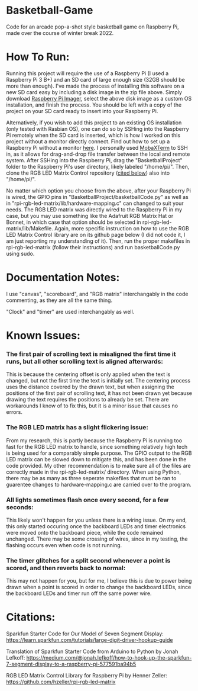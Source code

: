 # Basketball-Game
Code for an arcade pop-a-shot style basketball game on Raspberry Pi, made over the course of winter break 2022.

# How To Run:
Running this project will require the use of a Raspberry Pi (I used a Raspberry Pi 3 B+) and an SD card of large enough size (32GB should be more than enough). I've made the process of installing this software on a new SD card easy by including a disk image in the zip file above. Simply download [Raspberry Pi Imager](https://www.raspberrypi.com/software/), select the above disk image as a custom OS installation, and finish the process. You should be left with a copy of the project on your SD card ready to insert into your Raspberry Pi.

Alternatively, if you wish to add this project to an existing OS installation (only tested with Rasbian OS), one can do so by SSHing into the Raspberry Pi remotely when the SD card is inserted, which is how I worked on this project without a monitor directly connect. Find out how to set up a Raspberry Pi without a monitor [here](https://www.tomshardware.com/reviews/raspberry-pi-headless-setup-how-to,6028.html#:~:text=Write%20an%20empty%20text%20file,command%20line%20from%20your%20PC.). I personally used [MobaXTerm](https://mobaxterm.mobatek.net/) to SSH in, as it allows for drag-and-drop file transfer between the local and remote system. After SSHing into the Raspberry Pi, drag the "BasketballProject" folder to the Raspberry Pi's user directory, likely labeled "/home/pi/". Then, clone the RGB LED Matrix Control repository ([cited below](https://github.com/SethReis/Basketball-Game#citations)) also into "/home/pi/". 

No matter which option you choose from the above, after your Raspberry Pi is wired, the GPIO pins in "BasketballProject/basketballCode.py" as well as in "rpi-rgb-led-matrix/lib/hardware-mapping.c" can changed to suit your needs. The RGB LED matrix was directly wired to the Raspberry Pi in my case, but you may use something like the Adafruit RGB Matrix Hat or Bonnet, in which case that option should be selected in rpi-rgb-led-matrix/lib/Makefile. Again, more specific instruction on how to use the RGB LED Matrix Control library are on its github page below (I did not code it, I am just reporting my understanding of it). Then, run the proper makefiles in rpi-rgb-led-matrix (follow their instructions) and run basketballCode.py using sudo.

# Documentation Notes:

I use "canvas", "scoreboard", and "RGB matrix" interchangably in the code commenting, as they are all the same thing.

"Clock" and "timer" are used interchangably as well.

# Known Issues:
### The first pair of scrolling text is misaligned the first time it runs, but all other scrolling text is aligned afterwards: ###
This is because the centering offset is only applied when the text is changed, but not the first time the text is initially set. The centering process uses the distance covered by the drawn text, but when assigning the positions of the first pair of scrolling text, it has not been drawn yet because drawing the text requires the positions to already be set. There are workarounds I know of to fix this, but it is a minor issue that causes no errors.

### The RGB LED matrix has a slight flickering issue: ###
From my research, this is partly because the Raspberry Pi is running too fast for the RGB LED matrix to handle, since something relatively high tech is being used for a comparably simple purpose. The GPIO output to the RGB LED matrix can be slowed down to mitigate this, and has been done in the code provided. My other recommendation is to make sure all of the files are correctly made in the rpi-rgb-led-matrix/ directory. When using Python, there may be as many as three seperate makefiles that must be ran to guarentee changes to hardware-mapping.c are carried over to the program.

### All lights sometimes flash once every second, for a few seconds: ###
This likely won't happen for you unless there is a wiring issue. On my end, this only started occuring once the backboard LEDs and timer electronics were moved onto the backboard piece, while the code remained unchanged. There may be some crossing of wires, since in my testing, the flashing occurs even when code is not running.

### The timer glitches for a split second whenever a point is scored, and then reverts back to normal: ###
This may not happen for you, but for me, I believe this is due to power being drawn when a point is scored in order to change the backboard LEDs, since the backboard LEDs and timer run off the same power wire.

# Citations:
Sparkfun Starter Code for Our Model of Seven Segment Display: https://learn.sparkfun.com/tutorials/large-digit-driver-hookup-guide

Translation of Sparkfun Starter Code from Arduino to Python by Jonah Lefkoff: https://medium.com/@jonah.lefkoff/how-to-hook-up-the-sparkfun-7-segment-display-to-a-raspberry-pi-577591ba94b5

RGB LED Matrix Control Library for Raspberry Pi by Henner Zeller: https://github.com/hzeller/rpi-rgb-led-matrix
